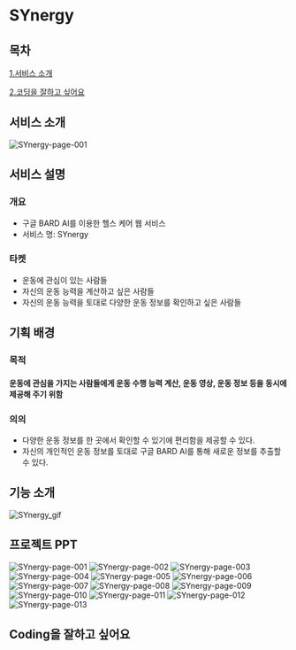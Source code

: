 # SYnergy

## 목차
[1.서비스 소개](#서비스-소개)


[2.코딩을 잘하고 싶어요](#coding을-잘하고-싶어요)


## 서비스 소개

![SYnergy-page-001](https://github.com/JustYarnSir17/Fitness_pjt/assets/122420033/cebe6547-428f-4a0f-a418-f869ee3f6d3f)

## 서비스 설명
### 개요
* 구글 BARD AI를 이용한 헬스 케어 웹 서비스
* 서비스 명: SYnergy
### 타켓
* 운동에 관심이 있는 사람들
* 자신의 운동 능력을 계산하고 싶은 사람들
* 자신의 운동 능력을 토대로 다양한 운동 정보를 확인하고 싶은 사람들
## 기획 배경
### 목적
#### 운동에 관심을 가지는 사람들에게 운동 수행 능력 계산, 운동 영상, 운동 정보 등을 동시에 제공해 주기 위함
### 의의
* 다양한 운동 정보를 한 곳에서 확인할 수 있기에 편리함을 제공할 수 있다.
* 자신의 개인적인 운동 정보를 토대로 구글 BARD AI를 통해 새로운 정보를 추출할 수 있다.
## 기능 소개
![SYnergy_gif](https://github.com/JustYarnSir17/Fitness_pjt/assets/122420033/9a19384a-d647-4192-b605-a7b8b09cfd5c)

## 프로젝트 PPT
![SYnergy-page-001](https://github.com/JustYarnSir17/Fitness_pjt/assets/122420033/cebe6547-428f-4a0f-a418-f869ee3f6d3f)
![SYnergy-page-002](https://github.com/JustYarnSir17/Fitness_pjt/assets/122420033/83abfafa-83d7-4ca8-b969-13d1fca54fbd)
![SYnergy-page-003](https://github.com/JustYarnSir17/Fitness_pjt/assets/122420033/2bb053d1-ee34-444b-a2fa-e6b80a12dcda)
![SYnergy-page-004](https://github.com/JustYarnSir17/Fitness_pjt/assets/122420033/8b583beb-a092-4b53-b526-e410df3e66cc)
![SYnergy-page-005](https://github.com/JustYarnSir17/Fitness_pjt/assets/122420033/08402ddb-f31c-4d1e-839f-68860c89800e)
![SYnergy-page-006](https://github.com/JustYarnSir17/Fitness_pjt/assets/122420033/d20c32b2-787b-467d-96dc-336abdee94c8)
![SYnergy-page-007](https://github.com/JustYarnSir17/Fitness_pjt/assets/122420033/4d6b1518-d662-4c05-ab15-7882f043db03)
![SYnergy-page-008](https://github.com/JustYarnSir17/Fitness_pjt/assets/122420033/c7d1f5f8-03e4-4239-af43-f860323989a5)
![SYnergy-page-009](https://github.com/JustYarnSir17/Fitness_pjt/assets/122420033/89a3031b-8faa-4075-b350-bf328aa24a02)
![SYnergy-page-010](https://github.com/JustYarnSir17/Fitness_pjt/assets/122420033/b932863a-364b-4427-b923-26feb62c0241)
![SYnergy-page-011](https://github.com/JustYarnSir17/Fitness_pjt/assets/122420033/627ca3be-de2b-4acb-98e2-6e3a87161a7c)
![SYnergy-page-012](https://github.com/JustYarnSir17/Fitness_pjt/assets/122420033/7e17fc6f-b3cb-4cd1-8561-99767ff3ee81)
![SYnergy-page-013](https://github.com/JustYarnSir17/Fitness_pjt/assets/122420033/689f3a0c-183d-4c79-b3e8-089df24a411a)

## Coding을 잘하고 싶어요
